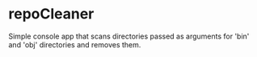 # repoCleaner
Simple console app that scans directories passed as arguments for 'bin' and 'obj' directories and removes them.
